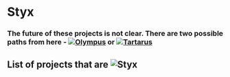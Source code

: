 # Styx

### The future of these projects is not clear. There are two possible paths from here - [![Olympus](https://img.shields.io/badge/Status-olympus-green.svg)](Olympus.md) or [![Tartarus](https://img.shields.io/badge/Status-tartarus-red.svg)](Tartarus.md) 

## List of projects that are ![Styx](https://img.shields.io/badge/Status-styx-orange.svg)